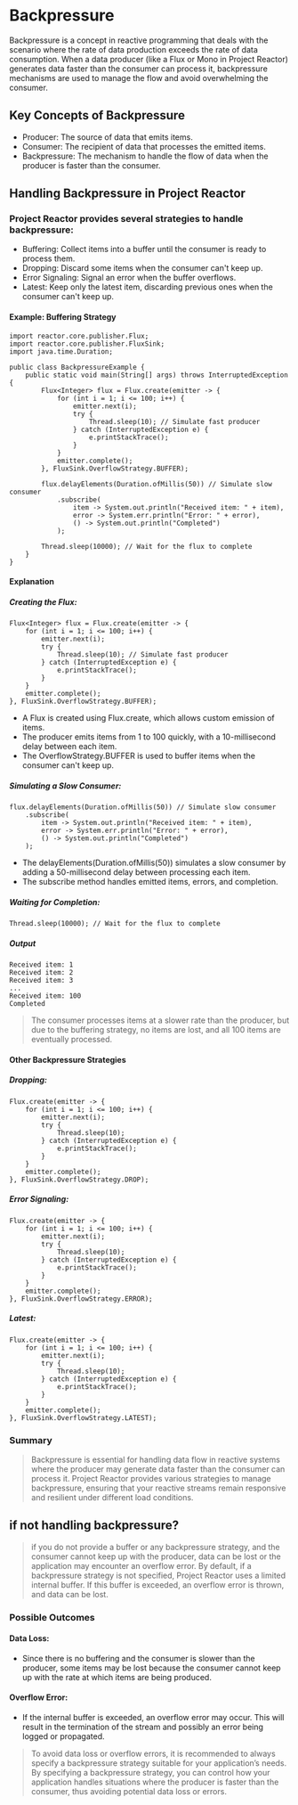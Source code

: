 # Backpressure
Backpressure is a concept in reactive programming that deals with the scenario where the rate of data production exceeds the rate of data consumption. When a data producer (like a Flux or Mono in Project Reactor) generates data faster than the consumer can process it, backpressure mechanisms are used to manage the flow and avoid overwhelming the consumer.

## Key Concepts of Backpressure
- Producer: The source of data that emits items.
- Consumer: The recipient of data that processes the emitted items.
- Backpressure: The mechanism to handle the flow of data when the producer is faster than the consumer.
## Handling Backpressure in Project Reactor
### Project Reactor provides several strategies to handle backpressure:

- Buffering: Collect items into a buffer until the consumer is ready to process them.
- Dropping: Discard some items when the consumer can't keep up.
- Error Signaling: Signal an error when the buffer overflows.
- Latest: Keep only the latest item, discarding previous ones when the consumer can't keep up.
#### Example: Buffering Strategy
```
import reactor.core.publisher.Flux;
import reactor.core.publisher.FluxSink;
import java.time.Duration;

public class BackpressureExample {
    public static void main(String[] args) throws InterruptedException {
        Flux<Integer> flux = Flux.create(emitter -> {
            for (int i = 1; i <= 100; i++) {
                emitter.next(i);
                try {
                    Thread.sleep(10); // Simulate fast producer
                } catch (InterruptedException e) {
                    e.printStackTrace();
                }
            }
            emitter.complete();
        }, FluxSink.OverflowStrategy.BUFFER);

        flux.delayElements(Duration.ofMillis(50)) // Simulate slow consumer
            .subscribe(
                item -> System.out.println("Received item: " + item),
                error -> System.err.println("Error: " + error),
                () -> System.out.println("Completed")
            );

        Thread.sleep(10000); // Wait for the flux to complete
    }
}
```
#### Explanation
##### Creating the Flux:

```
Flux<Integer> flux = Flux.create(emitter -> {
    for (int i = 1; i <= 100; i++) {
        emitter.next(i);
        try {
            Thread.sleep(10); // Simulate fast producer
        } catch (InterruptedException e) {
            e.printStackTrace();
        }
    }
    emitter.complete();
}, FluxSink.OverflowStrategy.BUFFER);
```
- A Flux is created using Flux.create, which allows custom emission of items.
- The producer emits items from 1 to 100 quickly, with a 10-millisecond delay between each item.
- The OverflowStrategy.BUFFER is used to buffer items when the consumer can't keep up.
##### Simulating a Slow Consumer:

```
flux.delayElements(Duration.ofMillis(50)) // Simulate slow consumer
    .subscribe(
        item -> System.out.println("Received item: " + item),
        error -> System.err.println("Error: " + error),
        () -> System.out.println("Completed")
    );
```
- The delayElements(Duration.ofMillis(50)) simulates a slow consumer by adding a 50-millisecond delay between processing each item.
- The subscribe method handles emitted items, errors, and completion.
##### Waiting for Completion:

```
Thread.sleep(10000); // Wait for the flux to complete
```
##### Output
```
Received item: 1
Received item: 2
Received item: 3
...
Received item: 100
Completed
```
> The consumer processes items at a slower rate than the producer, but due to the buffering strategy, no items are lost, and all 100 items are eventually processed.
#### Other Backpressure Strategies
##### Dropping:

```
Flux.create(emitter -> {
    for (int i = 1; i <= 100; i++) {
        emitter.next(i);
        try {
            Thread.sleep(10);
        } catch (InterruptedException e) {
            e.printStackTrace();
        }
    }
    emitter.complete();
}, FluxSink.OverflowStrategy.DROP);
```
##### Error Signaling:

```
Flux.create(emitter -> {
    for (int i = 1; i <= 100; i++) {
        emitter.next(i);
        try {
            Thread.sleep(10);
        } catch (InterruptedException e) {
            e.printStackTrace();
        }
    }
    emitter.complete();
}, FluxSink.OverflowStrategy.ERROR);
```
##### Latest:
```
Flux.create(emitter -> {
    for (int i = 1; i <= 100; i++) {
        emitter.next(i);
        try {
            Thread.sleep(10);
        } catch (InterruptedException e) {
            e.printStackTrace();
        }
    }
    emitter.complete();
}, FluxSink.OverflowStrategy.LATEST);
```
### Summary
> Backpressure is essential for handling data flow in reactive systems where the producer may generate data faster than the consumer can process it. Project Reactor provides various strategies to manage backpressure, ensuring that your reactive streams remain responsive and resilient under different load conditions.

## if not handling backpressure?
>  if you do not provide a buffer or any backpressure strategy, and the consumer cannot keep up with the producer, data can be lost or the application may encounter an overflow error. By default, if a backpressure strategy is not specified, Project Reactor uses a limited internal buffer. If this buffer is exceeded, an overflow error is thrown, and data can be lost.

### Possible Outcomes
#### Data Loss:

- Since there is no buffering and the consumer is slower than the producer, some items may be lost because the consumer cannot keep up with the rate at which items are being produced.
#### Overflow Error:

- If the internal buffer is exceeded, an overflow error may occur. This will result in the termination of the stream and possibly an error being logged or propagated.

> To avoid data loss or overflow errors, it is recommended to always specify a backpressure strategy suitable for your application’s needs.
> By specifying a backpressure strategy, you can control how your application handles situations where the producer is faster than the consumer, thus avoiding potential data loss or errors.
